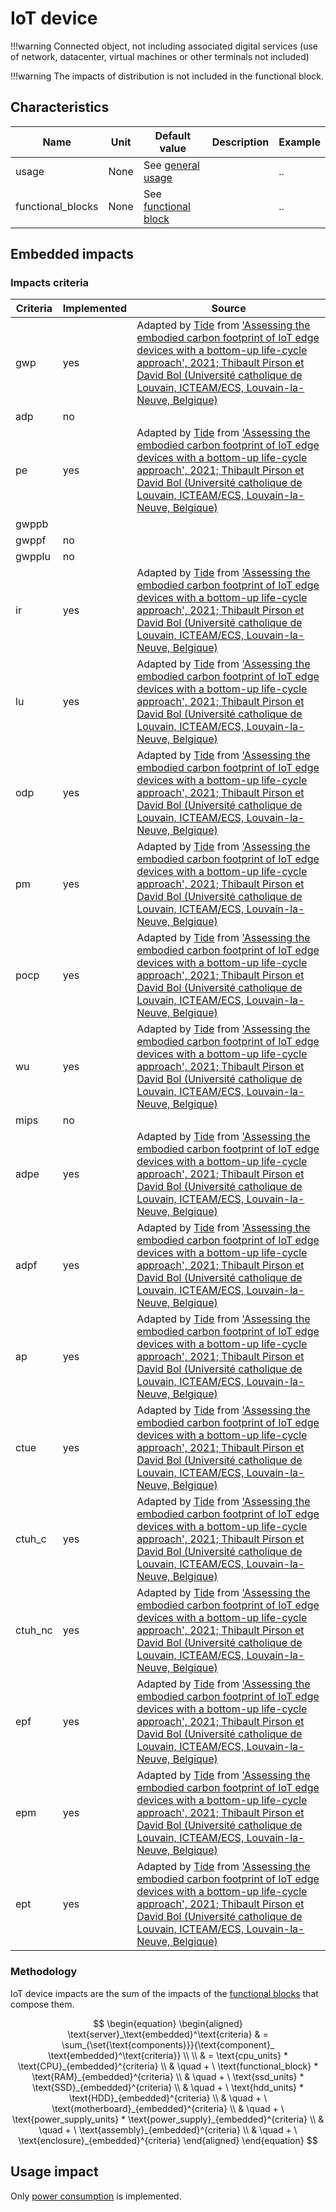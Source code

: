 # IoT device


!!!warning
    Connected object, not including associated digital services (use of network, datacenter, virtual machines or other terminals not included)

!!!warning
    The impacts of distribution is not included in the functional block.

## Characteristics

| Name              | Unit | Default value                                              | Description    | Example |
|-------------------|------|------------------------------------------------------------|----------------|---------|
| usage             | None | See [general usage](../usage/usage.md)                     |                | ..      |
| functional_blocks | None | See [functional block](../components/functional_blocks.md) |                | ..      |

## Embedded impacts

### Impacts criteria

| Criteria | Implemented | Source                                                                                                                                                                                                                                                                                                                                | 
|----------|-------------|---------------------------------------------------------------------------------------------------------------------------------------------------------------------------------------------------------------------------------------------------------------------------------------------------------------------------------------|
| gwp      | yes         | Adapted by [Tide](https://www.linkedin.com/company/tide-env/) from ['Assessing the embodied carbon footprint of IoT edge devices with a bottom-up life-cycle approach', 2021; Thibault Pirson et David Bol (Université catholique de Louvain, ICTEAM/ECS, Louvain-la-Neuve, Belgique)](https://doi.org/10.1016/j.jclepro.2021.128966) |
| adp      | no          |                                                                                                                                                                                                                                                                                                                                       |
| pe       | yes         | Adapted by [Tide](https://www.linkedin.com/company/tide-env/) from ['Assessing the embodied carbon footprint of IoT edge devices with a bottom-up life-cycle approach', 2021; Thibault Pirson et David Bol (Université catholique de Louvain, ICTEAM/ECS, Louvain-la-Neuve, Belgique)](https://doi.org/10.1016/j.jclepro.2021.128966) |
| gwppb    |             |
| gwppf    | no          |                                                                                                                                                                                                                                                                                                                                       |
| gwpplu   | no          |                                                                                                                                                                                                                                                                                                                                       |
| ir       | yes         | Adapted by [Tide](https://www.linkedin.com/company/tide-env/) from ['Assessing the embodied carbon footprint of IoT edge devices with a bottom-up life-cycle approach', 2021; Thibault Pirson et David Bol (Université catholique de Louvain, ICTEAM/ECS, Louvain-la-Neuve, Belgique)](https://doi.org/10.1016/j.jclepro.2021.128966) |
| lu       | yes         | Adapted by [Tide](https://www.linkedin.com/company/tide-env/) from ['Assessing the embodied carbon footprint of IoT edge devices with a bottom-up life-cycle approach', 2021; Thibault Pirson et David Bol (Université catholique de Louvain, ICTEAM/ECS, Louvain-la-Neuve, Belgique)](https://doi.org/10.1016/j.jclepro.2021.128966) |
| odp      | yes         | Adapted by [Tide](https://www.linkedin.com/company/tide-env/) from ['Assessing the embodied carbon footprint of IoT edge devices with a bottom-up life-cycle approach', 2021; Thibault Pirson et David Bol (Université catholique de Louvain, ICTEAM/ECS, Louvain-la-Neuve, Belgique)](https://doi.org/10.1016/j.jclepro.2021.128966) |
| pm       | yes         | Adapted by [Tide](https://www.linkedin.com/company/tide-env/) from ['Assessing the embodied carbon footprint of IoT edge devices with a bottom-up life-cycle approach', 2021; Thibault Pirson et David Bol (Université catholique de Louvain, ICTEAM/ECS, Louvain-la-Neuve, Belgique)](https://doi.org/10.1016/j.jclepro.2021.128966) |
| pocp     | yes         | Adapted by [Tide](https://www.linkedin.com/company/tide-env/) from ['Assessing the embodied carbon footprint of IoT edge devices with a bottom-up life-cycle approach', 2021; Thibault Pirson et David Bol (Université catholique de Louvain, ICTEAM/ECS, Louvain-la-Neuve, Belgique)](https://doi.org/10.1016/j.jclepro.2021.128966) |
| wu       | yes         | Adapted by [Tide](https://www.linkedin.com/company/tide-env/) from ['Assessing the embodied carbon footprint of IoT edge devices with a bottom-up life-cycle approach', 2021; Thibault Pirson et David Bol (Université catholique de Louvain, ICTEAM/ECS, Louvain-la-Neuve, Belgique)](https://doi.org/10.1016/j.jclepro.2021.128966) |
| mips     | no          |                                                                                                                                                                                                                                                                                                                                       |
| adpe     | yes         | Adapted by [Tide](https://www.linkedin.com/company/tide-env/) from ['Assessing the embodied carbon footprint of IoT edge devices with a bottom-up life-cycle approach', 2021; Thibault Pirson et David Bol (Université catholique de Louvain, ICTEAM/ECS, Louvain-la-Neuve, Belgique)](https://doi.org/10.1016/j.jclepro.2021.128966) |
| adpf     | yes         | Adapted by [Tide](https://www.linkedin.com/company/tide-env/) from ['Assessing the embodied carbon footprint of IoT edge devices with a bottom-up life-cycle approach', 2021; Thibault Pirson et David Bol (Université catholique de Louvain, ICTEAM/ECS, Louvain-la-Neuve, Belgique)](https://doi.org/10.1016/j.jclepro.2021.128966) |
| ap       | yes         | Adapted by [Tide](https://www.linkedin.com/company/tide-env/) from ['Assessing the embodied carbon footprint of IoT edge devices with a bottom-up life-cycle approach', 2021; Thibault Pirson et David Bol (Université catholique de Louvain, ICTEAM/ECS, Louvain-la-Neuve, Belgique)](https://doi.org/10.1016/j.jclepro.2021.128966) |
| ctue     | yes         | Adapted by [Tide](https://www.linkedin.com/company/tide-env/) from ['Assessing the embodied carbon footprint of IoT edge devices with a bottom-up life-cycle approach', 2021; Thibault Pirson et David Bol (Université catholique de Louvain, ICTEAM/ECS, Louvain-la-Neuve, Belgique)](https://doi.org/10.1016/j.jclepro.2021.128966) |
| ctuh_c   | yes         | Adapted by [Tide](https://www.linkedin.com/company/tide-env/) from ['Assessing the embodied carbon footprint of IoT edge devices with a bottom-up life-cycle approach', 2021; Thibault Pirson et David Bol (Université catholique de Louvain, ICTEAM/ECS, Louvain-la-Neuve, Belgique)](https://doi.org/10.1016/j.jclepro.2021.128966) |
| ctuh_nc  | yes         | Adapted by [Tide](https://www.linkedin.com/company/tide-env/) from ['Assessing the embodied carbon footprint of IoT edge devices with a bottom-up life-cycle approach', 2021; Thibault Pirson et David Bol (Université catholique de Louvain, ICTEAM/ECS, Louvain-la-Neuve, Belgique)](https://doi.org/10.1016/j.jclepro.2021.128966) |
| epf      | yes         | Adapted by [Tide](https://www.linkedin.com/company/tide-env/) from ['Assessing the embodied carbon footprint of IoT edge devices with a bottom-up life-cycle approach', 2021; Thibault Pirson et David Bol (Université catholique de Louvain, ICTEAM/ECS, Louvain-la-Neuve, Belgique)](https://doi.org/10.1016/j.jclepro.2021.128966) |
| epm      | yes         | Adapted by [Tide](https://www.linkedin.com/company/tide-env/) from ['Assessing the embodied carbon footprint of IoT edge devices with a bottom-up life-cycle approach', 2021; Thibault Pirson et David Bol (Université catholique de Louvain, ICTEAM/ECS, Louvain-la-Neuve, Belgique)](https://doi.org/10.1016/j.jclepro.2021.128966) |
| ept      | yes         | Adapted by [Tide](https://www.linkedin.com/company/tide-env/) from ['Assessing the embodied carbon footprint of IoT edge devices with a bottom-up life-cycle approach', 2021; Thibault Pirson et David Bol (Université catholique de Louvain, ICTEAM/ECS, Louvain-la-Neuve, Belgique)](https://doi.org/10.1016/j.jclepro.2021.128966) |

### Methodology

IoT device impacts are the sum of the impacts of the [functional blocks](../components/functional_blocks.md) that compose them.

$$
\begin{equation}
\begin{aligned}
\text{server}_\text{embedded}^\text{criteria} & = \sum_{\set{\text{components}}}{\text{component}_
\text{embedded}^\text{criteria}} \\ \\
& = \text{cpu_units} * \text{CPU}_{embedded}^{criteria} \\
& \quad + \ \text{functional_block} * \text{RAM}_{embedded}^{criteria} \\
& \quad + \ \text{ssd_units} * \text{SSD}_{embedded}^{criteria} \\
& \quad + \ \text{hdd_units} * \text{HDD}_{embedded}^{criteria} \\
& \quad + \ \text{motherboard}_{embedded}^{criteria} \\
& \quad + \ \text{power_supply_units} * \text{power_supply}_{embedded}^{criteria} \\
& \quad + \ \text{assembly}_{embedded}^{criteria} \\
& \quad + \ \text{enclosure}_{embedded}^{criteria}
\end{aligned}
\end{equation}
$$

## Usage impact

Only [power consumption](../usage/elec_conso.md) is implemented.


